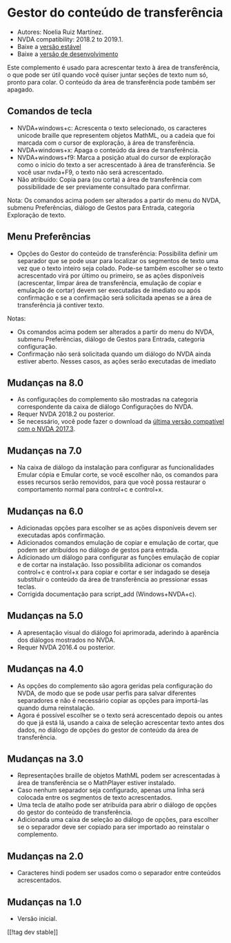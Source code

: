 # Gestor do conteúdo de transferência #

*	Autores: Noelia Ruiz Martínez.
*	NVDA compatibility: 2018.2 to 2019.1.
*	Baixe a [versão estável][1]
*	Baixe a [versão de desenvolvimento][2]

Este complemento é usado para acrescentar texto à área de transferência, o
que pode ser útil quando você quiser juntar seções de texto num só, pronto
para colar. O conteúdo da área de transferência pode também ser apagado.

## Comandos de tecla ##
*	NVDA+windows+c: Acrescenta o texto selecionado, os caracteres unicode
  braille que representem objetos MathML, ou a cadeia que foi marcada com o
  cursor de exploração, à área de transferência.
*	NVDA+windows+x: Apaga o conteúdo da área de transferência.
*	NVDA+windows+f9: Marca a posição atual do cursor de exploração como o início do texto a ser acrescentado à área de transferência. Se você usar nvda+F9, o texto não será acrescentado.
*	 Não atribuído: Copia para (ou corta) a área de transferência com possibilidade de ser previamente consultado para confirmar.

Nota: Os comandos acima podem ser alterados a partir do menu do NVDA,
submenu Preferências, diálogo de Gestos para Entrada, categoria Exploração
de texto.

## Menu Preferências ##
*	Opções do Gestor do conteúdo de transferência: Possibilita definir um separador que se pode usar para localizar os segmentos de texto uma vez que o texto inteiro seja colado.
Pode-se também escolher se o texto acrescentado virá por último ou primeiro, se as ações disponíveis (acrescentar, limpar área de transferência, emulação de copiar e emulação de cortar) devem ser executadas de imediato ou após confirmação e se a confirmação será solicitada apenas se a área de transferência já contiver texto.

Notas:

*	Os comandos acima podem ser alterados a partir do menu do NVDA, submenu
  Preferências, diálogo de Gestos para Entrada, categoria configuração.
*	Confirmação não será solicitada quando um diálogo do NVDA ainda estiver
  aberto. Nesses casos, as ações serão executadas de imediato

## Mudanças na 8.0 ##

* As configurações do complemento são mostradas na categoria correspondente
  da caixa de diálogo Configurações do NVDA.
* Requer NVDA 2018.2 ou posterior.
* Se necessário, você pode fazer o download da [última versão compatível com
  o NVDA 2017.3][3].

## Mudanças na 7.0

* Na caixa de diálogo da instalação para configurar as funcionalidades
  Emular cópia e Emular corte, se você escolher não, os comandos para esses
  recursos serão removidos, para que você possa restaurar o comportamento
  normal para control+c e control+x.

## Mudanças na 6.0

*	 Adicionadas opções para escolher se as ações disponíveis devem ser executadas após confirmação.
*	Adicionados comandos emulação de copiar e emulação de cortar, que podem ser atribuídos no diálogo de gestos para entrada.
*	 Adicionado um diálogo para configurar as funções emulação de copiar e de cortar na instalação. Isso possibilita adicionar os comandos control+c e control+x para copiar e cortar e ser indagado se deseja substituir o conteúdo da área de transferência ao pressionar essas teclas.
*	Corrigida documentação para script_add (Windows+NVDA+c).

## Mudanças na 5.0 ##

*	A apresentação visual do diálogo foi aprimorada, aderindo à aparência dos
  diálogos mostrados no NVDA.
*	Requer NVDA 2016.4 ou posterior.

## Mudanças na 4.0 ##
*	As opções do complemento são agora geridas pela configuração do NVDA, de
  modo que se pode usar perfis para salvar diferentes separadores e não é
  necessário copiar as opções para importá-las quando duma reinstalação.
*	Agora é possível escolher se o texto será acrescentado depois ou antes do
  que já está lá, usando a caixa de seleção acrescentar texto antes dos
  dados, no diálogo de opções do gestor de conteúdo da área de
  transferência.

## Mudanças na 3.0 ##
*	Representações braille de objetos MathML podem ser acrescentadas à área de
  transferência se o MathPlayer estiver instalado.
*	Caso nenhum separador seja configurado, apenas uma linha será colocada
  entre os segmentos de texto acrescentados.
*	Uma tecla de atalho pode ser atribuída para abrir o diálogo de opções do
  gestor do conteúdo de transferência.
*	Adicionada uma caixa de seleção ao diálogo de opções, para escolher se o
  separador deve ser copiado para ser importado ao reinstalar o complemento.

## Mudanças na 2.0 ##
*	Caracteres hindi podem ser usados como o separador entre conteúdos
  acrescentados.

## Mudanças na 1.0 ##
*	Versão inicial.


[[!tag dev stable]]

[1]: https://addons.nvda-project.org/files/get.php?file=ccd

[2]: https://addons.nvda-project.org/files/get.php?file=ccd-dev

[3]: https://addons.nvda-project.org/files/get.php?file=ccd-o
